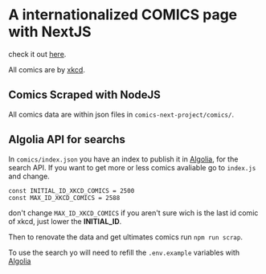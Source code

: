 # A internationalized COMICS page with NextJS

check it out [here][page].

All comics are by [xkcd][comics].

## Comics Scraped with NodeJS

All comics data are within json files in `comics-next-project/comics/`.

## Algolia API for searchs

In `comics/index.json` you have an index to publish it in [Algolia][algolia], for the search API.
If you want to get more or less comics avaliable go to `index.js` and change.

`const INITIAL_ID_XKCD_COMICS = 2500`  
`const MAX_ID_XKCD_COMICS = 2588`

don't change `MAX_ID_XKCD_COMICS` if you aren't sure wich is the last id comic of xkcd, just lower the **INITIAL_ID**.

Then to renovate the data and get ultimates comics run `npm run scrap`.

To use the search yo will need to refill the `.env.example` variables with [Algolia][algolia]

[comics]: https://xkcd.com/
[page]: https://soon.com
[algolia]: https://www.algolia.com/
